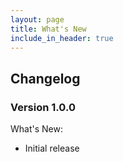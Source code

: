 ```yaml
---
layout: page
title: What's New
include_in_header: true
---
```


## Changelog

### **Version 1.0.0**

What's New:

- Initial release
